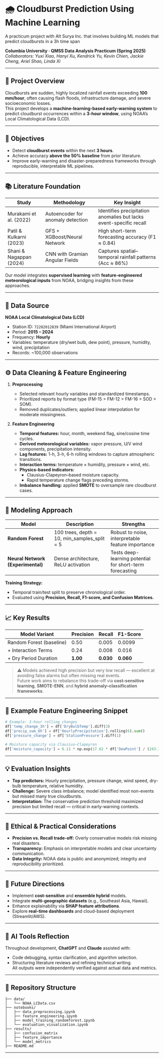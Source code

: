 # 🌧️ Cloudburst Prediction Using Machine Learning
A practicum project with Alt Surya Inc. that involves building ML models that predict cloudbursts in a 3h time span

**Columbia University · QMSS Data Analysis Practicum (Spring 2025)**  
*Collaborators: Yuxi Xiao, Hanyi Xu, Kendrick Yu, Kevin Chien, Jackie Cheng, Ariel Shao, Linda Xi*  

---

## 🚀 Project Overview
Cloudbursts are sudden, highly localized rainfall events exceeding **100 mm/hour**, often causing flash floods, infrastructure damage, and severe socioeconomic losses.  
This project develops a **machine-learning-based early-warning system** to predict cloudburst occurrences within a **3-hour window**, using NOAA’s Local Climatological Data (LCD).

---

## 🎯 Objectives
- Detect **cloudburst events** within the next **3 hours**.  
- Achieve accuracy **above the 50% baseline** from prior literature.  
- Improve early-warning and disaster-preparedness frameworks through reproducible, interpretable ML pipelines.

---

## 📚 Literature Foundation
| Study | Methodology | Key Insight |
|--------|--------------|-------------|
| Murakami et al. (2022) | Autoencoder for anomaly detection | Identifies precipitation anomalies but lacks event-specific recall |
| Patil & Kulkarni (2023) | GFS + XGBoost/Neural Network | High short-term forecasting accuracy (F1 ≈ 0.84) |
| Shani & Nagappan (2024) | CNN with Gramian Angular Fields | Captures spatial–temporal rainfall patterns (Acc ≈ 86%) |

Our model integrates **supervised learning** with **feature-engineered meteorological inputs** from NOAA, bridging insights from these approaches.

---

## 🧩 Data Source
**NOAA Local Climatological Data (LCD)**  
- Station ID: `72202012839` (Miami International Airport)  
- Period: **2015 – 2024**  
- Frequency: **Hourly**  
- Variables: temperature (dry/wet bulb, dew point), pressure, humidity, wind, precipitation  
- Records: ~100,000 observations  

---

## ⚙️ Data Cleaning & Feature Engineering
1. **Preprocessing**
   - Selected relevant hourly variables and standardized timestamps.
   - Prioritized reports by format type (FM-15 > FM-12 > FM-16 > SOD > SOM).  
   - Removed duplicates/outliers; applied linear interpolation for moderate missingness.

2. **Feature Engineering**
   - **Temporal features:** hour, month, weekend flag, sine/cosine time cycles.  
   - **Derived meteorological variables:** vapor pressure, U/V wind components, precipitation intensity.  
   - **Lag features:** 1-h, 3-h, 6-h rolling windows to capture atmospheric transitions.  
   - **Interaction terms:** temperature × humidity, pressure × wind, etc.  
   - **Physics-based indicators:**  
     - Clausius-Clapeyron–based moisture capacity.  
     - Rapid temperature change flags preceding storms.  
   - **Imbalance handling:** applied **SMOTE** to oversample rare cloudburst cases.

---

## 🧠 Modeling Approach
| Model | Description | Strengths |
|--------|--------------|------------|
| **Random Forest** | 100 trees, depth = 10, min_samples_split = 5 | Robust to noise, interpretable feature importance |
| **Neural Network (Experimental)** | Dense architecture, ReLU activation | Tests deep-learning potential for short-term forecasting |

**Training Strategy:**  
- Temporal train/test split to preserve chronological order.  
- Evaluated using **Precision, Recall, F1-score, and Confusion Matrices.**

---

## 📈 Key Results
| Model Variant | Precision | Recall | F1-Score |
|----------------|------------|---------|-----------|
| Random Forest (baseline) | 0.50 | 0.005 | 0.0099 |
| + Interaction Terms | 0.24 | 0.008 | 0.016 |
| + Dry Period Duration | **1.00** | **0.030** | **0.060** |

> ⚠️ Models achieved high precision but very low recall — excellent at avoiding false alarms but often missing real events.  
> Future work aims to rebalance this trade-off via **cost-sensitive learning**, **SMOTE-ENN**, and **hybrid anomaly–classification frameworks**.

---

## 🧮 Example Feature Engineering Snippet
```python
# Example: 3-hour rolling changes
df['temp_change_3h'] = df['DryBulbTemp'].diff(3)
df['precip_sum_6h'] = df['HourlyPrecipitation'].rolling(6).sum()
df['pressure_change'] = df['StationPressure'].diff(1)

# Moisture capacity via Clausius–Clapeyron
df['moisture_capacity'] = 6.11 * np.exp(17.62 * df['DewPoint'] / (243.12 + df['DewPoint']))
```

---

## 💡 Evaluation Insights
- **Top predictors:** Hourly precipitation, pressure change, wind speed, dry-bulb temperature, relative humidity.  
- **Challenge:** Severe class imbalance; model identified most non-events but missed many true cloudbursts.  
- **Interpretation:** The conservative prediction threshold maximized precision but limited recall — critical in early-warning contexts.

---

## 🔐 Ethical & Practical Considerations
- **Precision vs. Recall trade-off:** Overly conservative models risk missing real disasters.  
- **Transparency:** Emphasis on interpretable models and clear uncertainty communication.  
- **Data Integrity:** NOAA data is public and anonymized; integrity and reproducibility prioritized.

---

## 🧭 Future Directions
- Implement **cost-sensitive** and **ensemble hybrid** models.  
- Integrate **multi-geographic datasets** (e.g., Southeast Asia, Hawaii).  
- Enhance explainability via **SHAP feature attributions**.  
- Explore **real-time dashboards** and cloud-based deployment (Streamlit/AWS).

---

## 🤖 AI Tools Reflection
Throughout development, **ChatGPT** and **Claude** assisted with:
- Code debugging, syntax clarification, and algorithm selection.  
- Structuring literature reviews and refining technical writing.  
All outputs were independently verified against actual data and metrics.

---

## 🧾 Repository Structure
```
├── data/
│   └── NOAA_LCData.csv
├── notebooks/
│   ├── data_preprocessing.ipynb
│   ├── feature_engineering.ipynb
│   ├── model_training_randomforest.ipynb
│   └── evaluation_visualization.ipynb
├── results/
│   ├── confusion_matrix
│   ├── feature_importance
│   └── model_metrics
├── README.md
```

---
